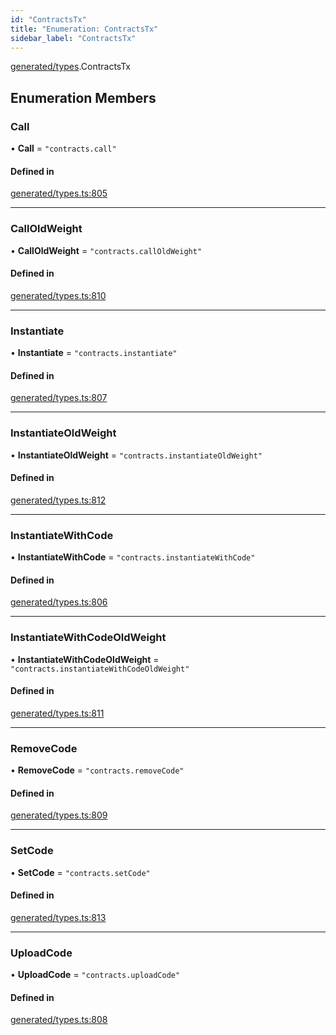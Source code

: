 ```yaml
---
id: "ContractsTx"
title: "Enumeration: ContractsTx"
sidebar_label: "ContractsTx"
---
```


[generated/types](../../../../modules/Generated/Types/Types.md).ContractsTx

## Enumeration Members

### Call

• **Call** = ``"contracts.call"``

#### Defined in

[generated/types.ts:805](https://github.com/PolymeshAssociation/polymesh-sdk/blob/3cc570ade/src/generated/types.ts#L805)

___

### CallOldWeight

• **CallOldWeight** = ``"contracts.callOldWeight"``

#### Defined in

[generated/types.ts:810](https://github.com/PolymeshAssociation/polymesh-sdk/blob/3cc570ade/src/generated/types.ts#L810)

___

### Instantiate

• **Instantiate** = ``"contracts.instantiate"``

#### Defined in

[generated/types.ts:807](https://github.com/PolymeshAssociation/polymesh-sdk/blob/3cc570ade/src/generated/types.ts#L807)

___

### InstantiateOldWeight

• **InstantiateOldWeight** = ``"contracts.instantiateOldWeight"``

#### Defined in

[generated/types.ts:812](https://github.com/PolymeshAssociation/polymesh-sdk/blob/3cc570ade/src/generated/types.ts#L812)

___

### InstantiateWithCode

• **InstantiateWithCode** = ``"contracts.instantiateWithCode"``

#### Defined in

[generated/types.ts:806](https://github.com/PolymeshAssociation/polymesh-sdk/blob/3cc570ade/src/generated/types.ts#L806)

___

### InstantiateWithCodeOldWeight

• **InstantiateWithCodeOldWeight** = ``"contracts.instantiateWithCodeOldWeight"``

#### Defined in

[generated/types.ts:811](https://github.com/PolymeshAssociation/polymesh-sdk/blob/3cc570ade/src/generated/types.ts#L811)

___

### RemoveCode

• **RemoveCode** = ``"contracts.removeCode"``

#### Defined in

[generated/types.ts:809](https://github.com/PolymeshAssociation/polymesh-sdk/blob/3cc570ade/src/generated/types.ts#L809)

___

### SetCode

• **SetCode** = ``"contracts.setCode"``

#### Defined in

[generated/types.ts:813](https://github.com/PolymeshAssociation/polymesh-sdk/blob/3cc570ade/src/generated/types.ts#L813)

___

### UploadCode

• **UploadCode** = ``"contracts.uploadCode"``

#### Defined in

[generated/types.ts:808](https://github.com/PolymeshAssociation/polymesh-sdk/blob/3cc570ade/src/generated/types.ts#L808)
